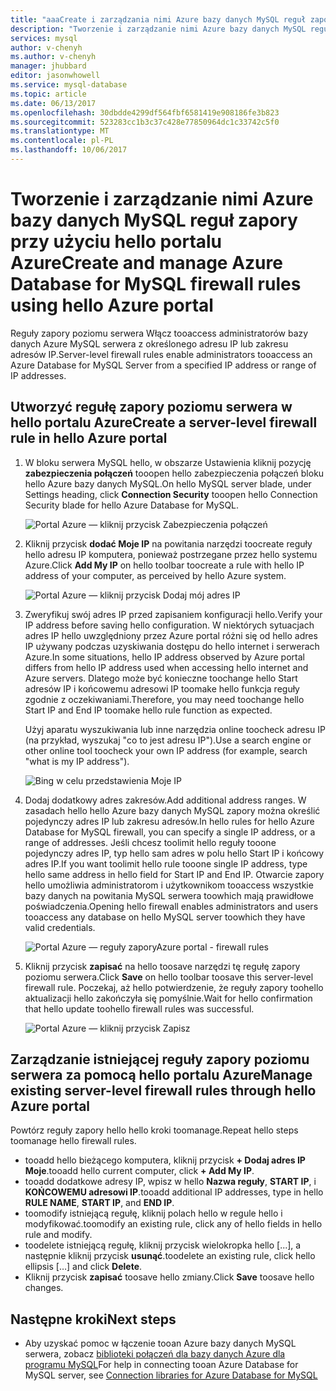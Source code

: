 ```yaml
---
title: "aaaCreate i zarządzania nimi Azure bazy danych MySQL reguł zapory przy użyciu hello portalu Azure | Dokumentacja firmy Microsoft"
description: "Tworzenie i zarządzanie nimi Azure bazy danych MySQL reguł zapory przy użyciu hello portalu Azure"
services: mysql
author: v-chenyh
ms.author: v-chenyh
manager: jhubbard
editor: jasonwhowell
ms.service: mysql-database
ms.topic: article
ms.date: 06/13/2017
ms.openlocfilehash: 30dbdde4299df564fbf6581419e908186fe3b823
ms.sourcegitcommit: 523283cc1b3c37c428e77850964dc1c33742c5f0
ms.translationtype: MT
ms.contentlocale: pl-PL
ms.lasthandoff: 10/06/2017
---
```

# <a name="create-and-manage-azure-database-for-mysql-firewall-rules-using-hello-azure-portal"></a><span data-ttu-id="02328-103">Tworzenie i zarządzanie nimi Azure bazy danych MySQL reguł zapory przy użyciu hello portalu Azure</span><span class="sxs-lookup"><span data-stu-id="02328-103">Create and manage Azure Database for MySQL firewall rules using hello Azure portal</span></span>
<span data-ttu-id="02328-104">Reguły zapory poziomu serwera Włącz tooaccess administratorów bazy danych Azure MySQL serwera z określonego adresu IP lub zakresu adresów IP.</span><span class="sxs-lookup"><span data-stu-id="02328-104">Server-level firewall rules enable administrators tooaccess an Azure Database for MySQL Server from a specified IP address or range of IP addresses.</span></span> 

## <a name="create-a-server-level-firewall-rule-in-hello-azure-portal"></a><span data-ttu-id="02328-105">Utworzyć regułę zapory poziomu serwera w hello portalu Azure</span><span class="sxs-lookup"><span data-stu-id="02328-105">Create a server-level firewall rule in hello Azure portal</span></span>

1. <span data-ttu-id="02328-106">W bloku serwera MySQL hello, w obszarze Ustawienia kliknij pozycję **zabezpieczenia połączeń** tooopen hello zabezpieczenia połączeń bloku hello Azure bazy danych MySQL.</span><span class="sxs-lookup"><span data-stu-id="02328-106">On hello MySQL server blade, under Settings heading, click **Connection Security** tooopen hello Connection Security blade for hello Azure Database for MySQL.</span></span>

   ![Portal Azure — kliknij przycisk Zabezpieczenia połączeń](./media/howto-manage-firewall-using-portal/1-connection-security.png)

2. <span data-ttu-id="02328-108">Kliknij przycisk **dodać Moje IP** na powitania narzędzi toocreate reguły hello adresu IP komputera, ponieważ postrzegane przez hello systemu Azure.</span><span class="sxs-lookup"><span data-stu-id="02328-108">Click **Add My IP** on hello toolbar toocreate a rule with hello IP address of your computer, as perceived by hello Azure system.</span></span>

   ![Portal Azure — kliknij przycisk Dodaj mój adres IP](./media/howto-manage-firewall-using-portal/2-add-my-ip.png)

3. <span data-ttu-id="02328-110">Zweryfikuj swój adres IP przed zapisaniem konfiguracji hello.</span><span class="sxs-lookup"><span data-stu-id="02328-110">Verify your IP address before saving hello configuration.</span></span> <span data-ttu-id="02328-111">W niektórych sytuacjach adres IP hello uwzględniony przez Azure portal różni się od hello adres IP używany podczas uzyskiwania dostępu do hello internet i serwerach Azure.</span><span class="sxs-lookup"><span data-stu-id="02328-111">In some situations, hello IP address observed by Azure portal differs from hello IP address used when accessing hello internet and Azure servers.</span></span> <span data-ttu-id="02328-112">Dlatego może być konieczne toochange hello Start adresów IP i końcowemu adresowi IP toomake hello funkcja reguły zgodnie z oczekiwaniami.</span><span class="sxs-lookup"><span data-stu-id="02328-112">Therefore, you may need toochange hello Start IP and End IP toomake hello rule function as expected.</span></span>

   <span data-ttu-id="02328-113">Użyj aparatu wyszukiwania lub inne narzędzia online toocheck adresu IP (na przykład, wyszukaj "co to jest adresu IP").</span><span class="sxs-lookup"><span data-stu-id="02328-113">Use a search engine or other online tool toocheck your own IP address (for example, search "what is my IP address").</span></span>

   ![Bing w celu przedstawienia Moje IP](./media/howto-manage-firewall-using-portal/3-what-is-my-ip.png)

4. <span data-ttu-id="02328-115">Dodaj dodatkowy adres zakresów.</span><span class="sxs-lookup"><span data-stu-id="02328-115">Add additional address ranges.</span></span> <span data-ttu-id="02328-116">W zasadach hello hello Azure bazy danych MySQL zapory można określić pojedynczy adres IP lub zakresu adresów.</span><span class="sxs-lookup"><span data-stu-id="02328-116">In hello rules for hello Azure Database for MySQL firewall, you can specify a single IP address, or a range of addresses.</span></span> <span data-ttu-id="02328-117">Jeśli chcesz toolimit hello reguły tooone pojedynczy adres IP, typ hello sam adres w polu hello Start IP i końcowy adres IP.</span><span class="sxs-lookup"><span data-stu-id="02328-117">If you want toolimit hello rule tooone single IP address, type hello same address in hello field for Start IP and End IP.</span></span> <span data-ttu-id="02328-118">Otwarcie zapory hello umożliwia administratorom i użytkownikom tooaccess wszystkie bazy danych na powitania MySQL serwera toowhich mają prawidłowe poświadczenia.</span><span class="sxs-lookup"><span data-stu-id="02328-118">Opening hello firewall enables administrators and users tooaccess any database on hello MySQL server toowhich they have valid credentials.</span></span>

   ![<span data-ttu-id="02328-119">Portal Azure — reguły zapory</span><span class="sxs-lookup"><span data-stu-id="02328-119">Azure portal - firewall rules</span></span> ](./media/howto-manage-firewall-using-portal/5-specify-addresses.png)


5. <span data-ttu-id="02328-120">Kliknij przycisk **zapisać** na hello toosave narzędzi tę regułę zapory poziomu serwera.</span><span class="sxs-lookup"><span data-stu-id="02328-120">Click **Save** on hello toolbar toosave this server-level firewall rule.</span></span> <span data-ttu-id="02328-121">Poczekaj, aż hello potwierdzenie, że reguły zapory toohello aktualizacji hello zakończyła się pomyślnie.</span><span class="sxs-lookup"><span data-stu-id="02328-121">Wait for hello confirmation that hello update toohello firewall rules was successful.</span></span>

   ![Portal Azure — kliknij przycisk Zapisz](./media/howto-manage-firewall-using-portal/4-save-firewall-rule.png)

## <a name="manage-existing-server-level-firewall-rules-through-hello-azure-portal"></a><span data-ttu-id="02328-123">Zarządzanie istniejącej reguły zapory poziomu serwera za pomocą hello portalu Azure</span><span class="sxs-lookup"><span data-stu-id="02328-123">Manage existing server-level firewall rules through hello Azure portal</span></span>
<span data-ttu-id="02328-124">Powtórz reguły zapory hello hello kroki toomanage.</span><span class="sxs-lookup"><span data-stu-id="02328-124">Repeat hello steps toomanage hello firewall rules.</span></span>
* <span data-ttu-id="02328-125">tooadd hello bieżącego komputera, kliknij przycisk **+ Dodaj adres IP Moje**.</span><span class="sxs-lookup"><span data-stu-id="02328-125">tooadd hello current computer, click **+ Add My IP**.</span></span>
* <span data-ttu-id="02328-126">tooadd dodatkowe adresy IP, wpisz w hello **Nazwa reguły**, **START IP**, i **KOŃCOWEMU adresowi IP**.</span><span class="sxs-lookup"><span data-stu-id="02328-126">tooadd additional IP addresses, type in hello **RULE NAME**, **START IP**, and **END IP**.</span></span>
* <span data-ttu-id="02328-127">toomodify istniejącą regułę, kliknij polach hello w regule hello i modyfikować.</span><span class="sxs-lookup"><span data-stu-id="02328-127">toomodify an existing rule, click any of hello fields in hello rule and modify.</span></span>
* <span data-ttu-id="02328-128">toodelete istniejącą regułę, kliknij przycisk wielokropka hello [...], a następnie kliknij przycisk **usunąć**.</span><span class="sxs-lookup"><span data-stu-id="02328-128">toodelete an existing rule, click hello ellipsis […] and click **Delete**.</span></span>
* <span data-ttu-id="02328-129">Kliknij przycisk **zapisać** toosave hello zmiany.</span><span class="sxs-lookup"><span data-stu-id="02328-129">Click **Save** toosave hello changes.</span></span>

## <a name="next-steps"></a><span data-ttu-id="02328-130">Następne kroki</span><span class="sxs-lookup"><span data-stu-id="02328-130">Next steps</span></span>
- <span data-ttu-id="02328-131">Aby uzyskać pomoc w łączenie tooan Azure bazy danych MySQL serwera, zobacz [biblioteki połączeń dla bazy danych Azure dla programu MySQL](./concepts-connection-libraries.md)</span><span class="sxs-lookup"><span data-stu-id="02328-131">For help in connecting tooan Azure Database for MySQL server, see [Connection libraries for Azure Database for MySQL](./concepts-connection-libraries.md)</span></span>
